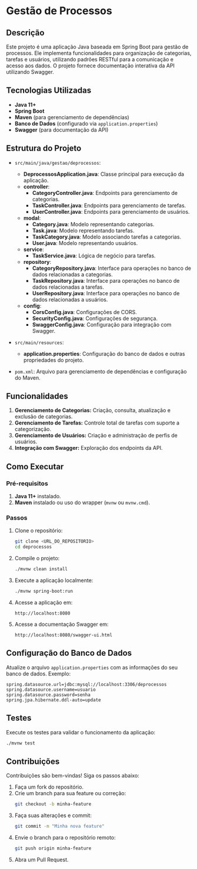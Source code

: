 # Gestão de Processos

## Descrição
Este projeto é uma aplicação Java baseada em Spring Boot para gestão de processos. Ele implementa funcionalidades para organização de categorias, tarefas e usuários, utilizando padrões RESTful para a comunicação e acesso aos dados. O projeto fornece documentação interativa da API utilizando Swagger.

## Tecnologias Utilizadas
- **Java 11+**
- **Spring Boot**
- **Maven** (para gerenciamento de dependências)
- **Banco de Dados** (configurado via `application.properties`)
- **Swagger** (para documentação da API)

## Estrutura do Projeto

- `src/main/java/gestao/deprocessos`:
  - **DeprocessosApplication.java**: Classe principal para execução da aplicação.
  - **controller**:
    - **CategoryController.java**: Endpoints para gerenciamento de categorias.
    - **TaskController.java**: Endpoints para gerenciamento de tarefas.
    - **UserController.java**: Endpoints para gerenciamento de usuários.
  - **modal**:
    - **Category.java**: Modelo representando categorias.
    - **Task.java**: Modelo representando tarefas.
    - **TaskCategory.java**: Modelo associando tarefas a categorias.
    - **User.java**: Modelo representando usuários.
  - **service**:
    - **TaskService.java**: Lógica de negócio para tarefas.
  - **repository**:
    - **CategoryRepository.java**: Interface para operações no banco de dados relacionadas a categorias.
    - **TaskRepository.java**: Interface para operações no banco de dados relacionadas a tarefas.
    - **UserRepository.java**: Interface para operações no banco de dados relacionadas a usuários.
  - **config**:
    - **CorsConfig.java**: Configurações de CORS.
    - **SecurityConfig.java**: Configurações de segurança.
    - **SwaggerConfig.java**: Configuração para integração com Swagger.

- `src/main/resources`:
  - **application.properties**: Configuração do banco de dados e outras propriedades do projeto.

- `pom.xml`: Arquivo para gerenciamento de dependências e configuração do Maven.

## Funcionalidades
1. **Gerenciamento de Categorias:** Criação, consulta, atualização e exclusão de categorias.
2. **Gerenciamento de Tarefas:** Controle total de tarefas com suporte a categorização.
3. **Gerenciamento de Usuários:** Criação e administração de perfis de usuários.
4. **Integração com Swagger:** Exploração dos endpoints da API.

## Como Executar

### Pré-requisitos
1. **Java 11+** instalado.
2. **Maven** instalado ou uso do wrapper (`mvnw` ou `mvnw.cmd`).

### Passos
1. Clone o repositório:
   ```bash
   git clone <URL_DO_REPOSITORIO>
   cd deprocessos
   ```
2. Compile o projeto:
   ```bash
   ./mvnw clean install
   ```
3. Execute a aplicação localmente:
   ```bash
   ./mvnw spring-boot:run
   ```
4. Acesse a aplicação em:
   ```
   http://localhost:8080
   ```
5. Acesse a documentação Swagger em:
   ```
   http://localhost:8080/swagger-ui.html
   ```

## Configuração do Banco de Dados
Atualize o arquivo `application.properties` com as informações do seu banco de dados. Exemplo:
```properties
spring.datasource.url=jdbc:mysql://localhost:3306/deprocessos
spring.datasource.username=usuario
spring.datasource.password=senha
spring.jpa.hibernate.ddl-auto=update
```

## Testes
Execute os testes para validar o funcionamento da aplicação:
```bash
./mvnw test
```

## Contribuições
Contribuições são bem-vindas! Siga os passos abaixo:
1. Faça um fork do repositório.
2. Crie um branch para sua feature ou correção:
   ```bash
   git checkout -b minha-feature
   ```
3. Faça suas alterações e commit:
   ```bash
   git commit -m "Minha nova feature"
   ```
4. Envie o branch para o repositório remoto:
   ```bash
   git push origin minha-feature
   ```
5. Abra um Pull Request.



